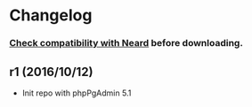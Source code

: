 # Changelog

### [Check compatibility with Neard](https://github.com/crazy-max/neard/wiki/appPhpPgAdmin#latest) before downloading.

## r1 (2016/10/12)

* Init repo with phpPgAdmin 5.1
